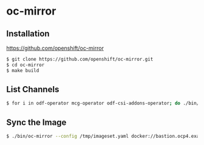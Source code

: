 # oc-mirror

## Installation

<https://github.com/openshift/oc-mirror>

~~~bash
$ git clone https://github.com/openshift/oc-mirror.git
$ cd oc-mirror
$ make build
~~~

## List Channels

~~~bash
$ for i in odf-operator mcg-operator odf-csi-addons-operator; do ./bin/oc-mirror list operators --version=4.10 --catalog=registry.redhat.io/redhat/redhat-operator-index:v4.10 --package=$i; done
~~~

## Sync the Image

~~~bash
$ ./bin/oc-mirror --config /tmp/imageset.yaml docker://bastion.ocp4.example.com:5000/oc-mirror
~~~
